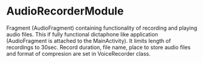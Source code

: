 # AudioRecorderModule 
Fragment (AudioFragment) containing functionality of recording and playing audio files.
This if fully functional dictaphone like application (AudioFragment is attached to the MainActivity). 
It limits length of recordings to 30sec.
Record duration, file name, place to store audio files and format of compresion are set in VoiceRecorder class.

